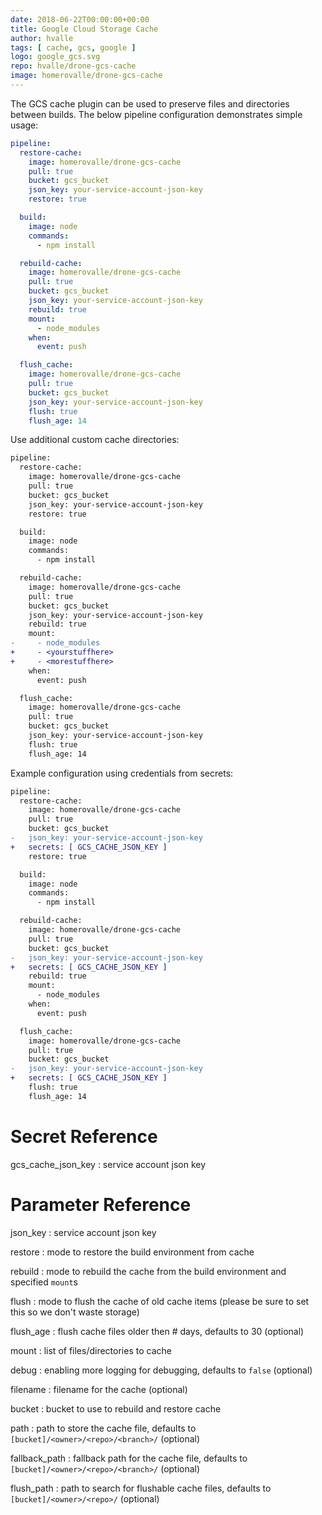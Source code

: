 ```yaml
---
date: 2018-06-22T00:00:00+00:00
title: Google Cloud Storage Cache
author: hvalle
tags: [ cache, gcs, google ]
logo: google_gcs.svg
repo: hvalle/drone-gcs-cache
image: homerovalle/drone-gcs-cache
---
```


The GCS cache plugin can be used to preserve files and directories between builds. The below pipeline configuration demonstrates simple usage:

```yaml
pipeline:
  restore-cache:
    image: homerovalle/drone-gcs-cache
    pull: true
    bucket: gcs_bucket
    json_key: your-service-account-json-key
    restore: true

  build:
    image: node
    commands:
      - npm install

  rebuild-cache:
    image: homerovalle/drone-gcs-cache
    pull: true
    bucket: gcs_bucket
    json_key: your-service-account-json-key
    rebuild: true
    mount:
      - node_modules
    when:
      event: push

  flush_cache:
    image: homerovalle/drone-gcs-cache
    pull: true
    bucket: gcs_bucket
    json_key: your-service-account-json-key
    flush: true
    flush_age: 14
```

Use additional custom cache directories:

```diff
pipeline:
  restore-cache:
    image: homerovalle/drone-gcs-cache
    pull: true
    bucket: gcs_bucket
    json_key: your-service-account-json-key
    restore: true

  build:
    image: node
    commands:
      - npm install

  rebuild-cache:
    image: homerovalle/drone-gcs-cache
    pull: true
    bucket: gcs_bucket
    json_key: your-service-account-json-key
    rebuild: true
    mount:
-     - node_modules
+     - <yourstuffhere>
+     - <morestuffhere>
    when:
      event: push

  flush_cache:
    image: homerovalle/drone-gcs-cache
    pull: true
    bucket: gcs_bucket
    json_key: your-service-account-json-key
    flush: true
    flush_age: 14
```

Example configuration using credentials from secrets:

```diff
pipeline:
  restore-cache:
    image: homerovalle/drone-gcs-cache
    pull: true
    bucket: gcs_bucket
-   json_key: your-service-account-json-key
+   secrets: [ GCS_CACHE_JSON_KEY ]
    restore: true

  build:
    image: node
    commands:
      - npm install

  rebuild-cache:
    image: homerovalle/drone-gcs-cache
    pull: true
    bucket: gcs_bucket
-   json_key: your-service-account-json-key
+   secrets: [ GCS_CACHE_JSON_KEY ]
    rebuild: true
    mount:
      - node_modules
    when:
      event: push

  flush_cache:
    image: homerovalle/drone-gcs-cache
    pull: true
    bucket: gcs_bucket
-   json_key: your-service-account-json-key
+   secrets: [ GCS_CACHE_JSON_KEY ]
    flush: true
    flush_age: 14
```

# Secret Reference

gcs_cache_json_key
: service account json key

# Parameter Reference

json_key
: service account json key

restore
: mode to restore the build environment from cache

rebuild
: mode to rebuild the cache from the build environment and specified `mount`s

flush
: mode to flush the cache of old cache items (please be sure to set this so we don't waste storage)

flush_age
: flush cache files older then # days, defaults to 30 (optional)

mount
: list of files/directories to cache

debug
: enabling more logging for debugging, defaults to `false` (optional)

filename
: filename for the cache (optional)

bucket
: bucket to use to rebuild and restore cache

path
: path to store the cache file, defaults to `[bucket]/<owner>/<repo>/<branch>/` (optional)

fallback_path
: fallback path for the cache file, defaults to `[bucket]/<owner>/<repo>/<branch>/` (optional)

flush_path
: path to search for flushable cache files, defaults to `[bucket]/<owner>/<repo>/` (optional)
